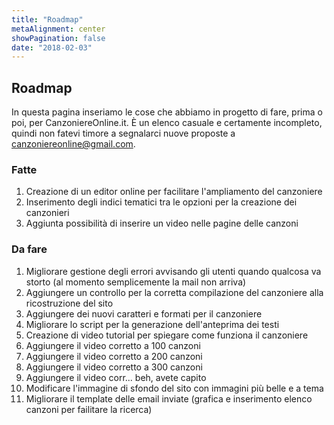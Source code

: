 ```yaml
---
title: "Roadmap"
metaAlignment: center
showPagination: false
date: "2018-02-03"
---
```

## Roadmap

In questa pagina inseriamo le cose che abbiamo in progetto di fare, prima o poi, per CanzoniereOnline.it. È un elenco casuale e certamente incompleto, quindi non fatevi timore a segnalarci nuove proposte a canzoniereonline@gmail.com.


### Fatte

 1. Creazione di un editor online per facilitare l'ampliamento del canzoniere
 2. Inserimento degli indici tematici tra le opzioni per la creazione dei canzonieri
 3. Aggiunta possibilità di inserire un video nelle pagine delle canzoni


### Da fare

 1. Migliorare gestione degli errori avvisando gli utenti quando qualcosa va storto (al momento semplicemente la mail non arriva)
 2. Aggiungere un controllo per la corretta compilazione del canzoniere alla ricostruzione del sito
 3. Aggiungere dei nuovi caratteri e formati per il canzoniere
 4. Migliorare lo script per la generazione dell'anteprima dei testi
 5. Creazione di video tutorial per spiegare come funziona il canzoniere
 6. Aggiungere il video corretto a 100 canzoni
 7. Aggiungere il video corretto a 200 canzoni
 8. Aggiungere il video corretto a 300 canzoni
 9. Aggiungere il video corr... beh, avete capito
 10. Modificare l'immagine di sfondo del sito con immagini più belle e a tema
 11. Migliorare il template delle email inviate (grafica e inserimento elenco canzoni per failitare la ricerca)
